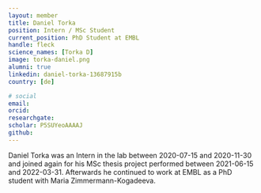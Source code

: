 ```yaml
---
layout: member
title: Daniel Torka
position: Intern / MSc Student
current_position: PhD Student at EMBL
handle: fleck
science_names: [Torka D]
image: torka-daniel.png
alumni: true
linkedin: daniel-torka-13687915b
country: [de]

# social
email:
orcid: 
researchgate: 
scholar: P5SUYeoAAAAJ
github: 
---
```


Daniel Torka was an Intern in the lab between 2020-07-15 and 2020-11-30 and joined again for his MSc thesis project performed between 2021-06-15 and 2022-03-31. Afterwards he continued to work at EMBL as a PhD student with Maria Zimmermann-Kogadeeva.

